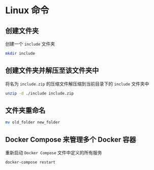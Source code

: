 # Linux 命令

## 创建文件夹

创建一个 `include` 文件夹

```sh
mkdir include
```

## 创建文件夹并解压至该文件夹中

将名为 `include.zip` 的压缩文件解压缩到当前目录下的 `include` 文件夹中

```sh
unzip -d ./include include.zip
```

## 文件夹重命名

```sh
mv old_folder new_folder
```

## Docker Compose 来管理多个 Docker 容器

重新启动 `Docker Compose` 文件中定义的所有服务

```sh
docker-compose restart
```
